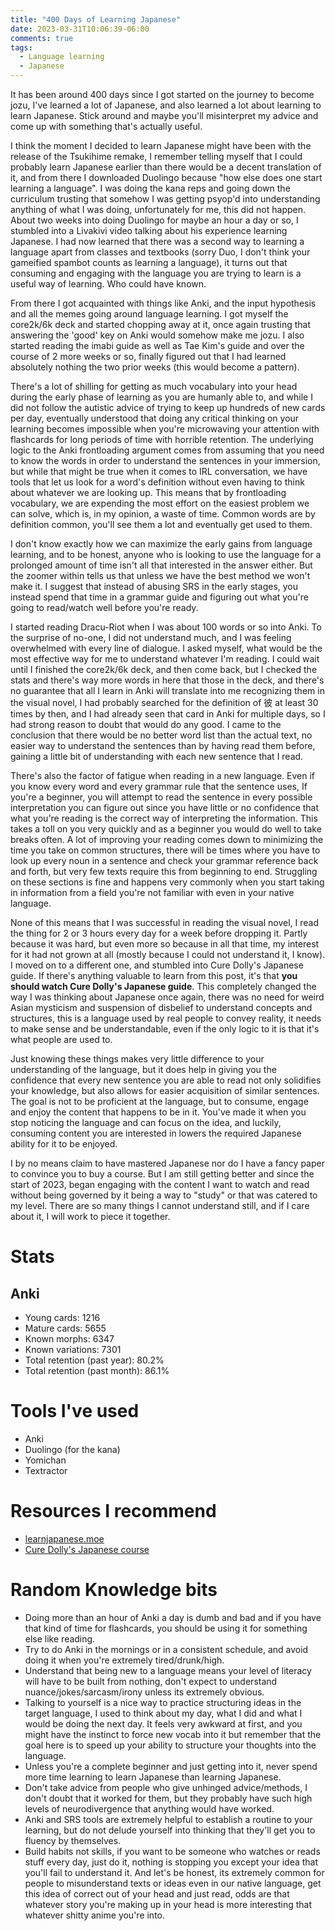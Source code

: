 ```yaml
---
title: "400 Days of Learning Japanese"
date: 2023-03-31T10:06:39-06:00
comments: true
tags:
  - Language learning
  - Japanese
---
```


It has been around 400 days since I got started on the journey to become jozu, I've learned a lot of Japanese, and also learned a lot about learning to learn Japanese. Stick around and maybe you'll misinterpret my advice and come up with something that's actually useful.

I think the moment I decided to learn Japanese might have been with the release of the Tsukihime remake, I remember telling myself that I could probably learn Japanese earlier than there would be a decent translation of it, and from there I downloaded Duolingo because "how else does one start learning a language".
I was doing the kana reps and going down the curriculum trusting that somehow I was getting psyop'd into understanding anything of what I was doing, unfortunately for me, this did not happen.
About two weeks into doing Duolingo for maybe an hour a day or so, I stumbled into a Livakivi video talking about his experience learning Japanese. I had now learned that there was a second way to learning a language apart from classes and textbooks (sorry Duo, I don't think your gameified spambot counts as learning a language), it turns out that consuming and engaging with the language you are trying to learn is a useful way of learning. Who could have known.

From there I got acquainted with things like Anki, and the input hypothesis and all the memes going around language learning. I got myself the core2k/6k deck and started chopping away at it, once again trusting that answering the 'good' key on Anki would somehow make me jozu. I also started reading the imabi guide as well as Tae Kim's guide and over the course of 2 more weeks or so, finally figured out that I had learned absolutely nothing the two prior weeks (this would become a pattern).

There's a lot of shilling for getting as much vocabulary into your head during the early phase of learning as you are humanly able to, and while I did not follow the autistic advice of trying to keep up hundreds of new cards per day, eventually understood that doing any critical thinking on your learning becomes impossible when you're microwaving your attention with flashcards for long periods of time with horrible retention.
The underlying logic to the Anki frontloading argument comes from assuming that you need to know the words in order to understand the sentences in your immersion, but while that might be true when it comes to IRL conversation, we have tools that let us look for a word's definition without even having to think about whatever we are looking up. This means that by frontloading vocabulary, we are expending the most effort on the easiest problem we can solve, which is, in my opinion, a waste of time. Common words are by definition common, you'll see them a lot and eventually get used to them.

I don't know exactly how we can maximize the early gains from language learning, and to be honest, anyone who is looking to use the language for a prolonged amount of time isn't all that interested in the answer either. But the zoomer within tells us that unless we have the best method we won't make it. I suggest that instead of abusing SRS in the early stages, you instead spend that time in a grammar guide and figuring out what you're going to read/watch well before you're ready.

I started reading Dracu-Riot when I was about 100 words or so into Anki. To the surprise of no-one, I did not understand much, and I was feeling overwhelmed with every line of dialogue.
I asked myself, what would be the most effective way for me to understand whatever I'm reading. I could wait until I finished the core2k/6k deck, and then come back, but I checked the stats and there's way more words in here that those in the deck, and there's no guarantee that all I learn in Anki will translate into me recognizing them in the visual novel, I had probably searched for the definition of 彼 at least 30 times by then, and I had already seen that card in Anki for multiple days, so I had strong reason to doubt that would do any good.
I came to the conclusion that there would be no better word list than the actual text, no easier way to understand the sentences than by having read them before, gaining a little bit of understanding with each new sentence that I read.

There's also the factor of fatigue when reading in a new language. Even if you know every word and every grammar rule that the sentence uses, If you're a beginner, you will attempt to read the sentence in every possible interpretation you can figure out since you have little or no confidence that what you're reading is the correct way of interpreting the information. This takes a toll on you very quickly and as a beginner you would do well to take breaks often.
A lot of improving your reading comes down to minimizing the time you take on common structures, there will be times where you have to look up every noun in a sentence and check your grammar reference back and forth, but very few texts require this from beginning to end. Struggling on these sections is fine and happens very commonly when you start taking in information from a field you're not familiar with even in your native language.

None of this means that I was successful in reading the visual novel, I read the thing for 2 or 3 hours every day for a week before dropping it. Partly because it was hard, but even more so because in all that time, my interest for it had not grown at all (mostly because I could not understand it, I know).
I moved on to a different one, and stumbled into Cure Dolly's Japanese guide. If there's anything valuable to learn from this post, it's that **you should watch Cure Dolly's Japanese guide**. This completely changed the way I was thinking about Japanese once again, there was no need for weird Asian mysticism and suspension of disbelief to understand concepts and structures, this is a language used by real people to convey reality, it needs to make sense and be understandable, even if the only logic to it is that it's what people are used to.

Just knowing these things makes very little difference to your understanding of the language, but it does help in giving you the confidence that every new sentence you are able to read not only solidifies your knowledge, but also allows for easier acquisition of similar sentences.
The goal is not to be proficient at the language, but to consume, engage and enjoy the content that happens to be in it. You've made it when you stop noticing the language and can focus on the idea, and luckily, consuming content you are interested in lowers the required Japanese ability for it to be enjoyed.

I by no means claim to have mastered Japanese nor do I have a fancy paper to convince you to buy a course. But I am still getting better and since the start of 2023, began engaging with the content I want to watch and read without being governed by it being a way to "study" or that was catered to my level. There are so many things I cannot understand still, and if I care about it, I will work to piece it together.

# Stats

## Anki

- Young cards: 1216
- Mature cards: 5655
- Known morphs: 6347
- Known variations: 7301
- Total retention (past year): 80.2%
- Total retention (past month): 86.1%

# Tools I've used

- Anki
- Duolingo (for the kana)
- Yomichan
- Textractor

# Resources I recommend

- [learnjapanese.moe](learnjapanese.moe)
- [Cure Dolly's Japanese course](https://www.youtube.com/playlist%3flist=PLg9uYxuZf8x_A-vcqqyOFZu06WlhnypWj)

# Random Knowledge bits

- Doing more than an hour of Anki a day is dumb and bad and if you have that kind of time for flashcards, you should be using it for something else like reading.
- Try to do Anki in the mornings or in a consistent schedule, and avoid doing it when you're extremely tired/drunk/high.
- Understand that being new to a language means your level of literacy will have to be built from nothing, don't expect to understand nuance/jokes/sarcasm/irony unless its extremely obvious.
- Talking to yourself is a nice way to practice structuring ideas in the target language, I used to think about my day, what I did and what I would be doing the next day. It feels very awkward at first, and you might have the instinct to force new vocab into it but remember that the goal here is to speed up your ability to structure your thoughts into the language.
- Unless you're a complete beginner and just getting into it, never spend more time learning to learn Japanese than learning Japanese.
- Don't take advice from people who give unhinged advice/methods, I don't doubt that it worked for them, but they probably have such high levels of neurodivergence that anything would have worked.
- Anki and SRS tools are extremely helpful to establish a routine to your learning, but do not delude yourself into thinking that they'll get you to fluency by themselves.
- Build habits not skills, if you want to be someone who watches or reads stuff every day, just do it, nothing is stopping you except your idea that you'll fail to understand it. And let's be honest, its extremely common for people to misunderstand texts or ideas even in our native language, get this idea of correct out of your head and just read, odds are that whatever story you're making up in your head is more interesting that whatever shitty anime you're into.
